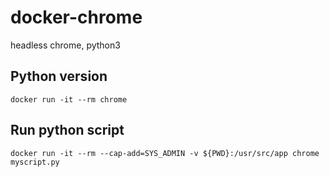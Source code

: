 # docker-chrome
headless chrome, python3


## Python version
```
docker run -it --rm chrome
```

## Run python script
```
docker run -it --rm --cap-add=SYS_ADMIN -v ${PWD}:/usr/src/app chrome myscript.py
```
